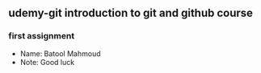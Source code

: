 ## udemy-git  introduction to git and github course
### first assignment

* Name: Batool Mahmoud
* Note: Good luck 
